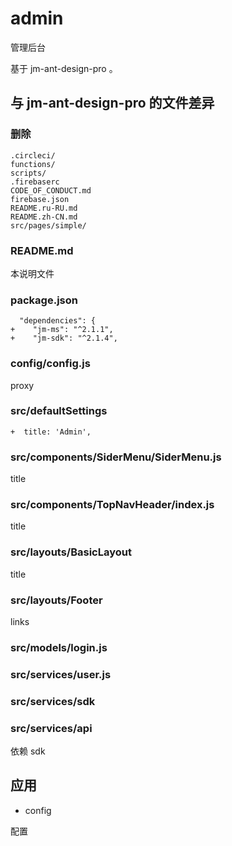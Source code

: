 # admin

管理后台

基于 jm-ant-design-pro 。

## 与 jm-ant-design-pro 的文件差异

### 删除

```
.circleci/
functions/
scripts/
.firebaserc
CODE_OF_CONDUCT.md
firebase.json
README.ru-RU.md
README.zh-CN.md
src/pages/simple/

```

### README.md

本说明文件

### package.json

```
  "dependencies": {
+    "jm-ms": "^2.1.1",
+    "jm-sdk": "^2.1.4",

```
### config/config.js
proxy

### src/defaultSettings
```
+  title: 'Admin',
```
 
### src/components/SiderMenu/SiderMenu.js
title
### src/components/TopNavHeader/index.js
title
### src/layouts/BasicLayout
title
### src/layouts/Footer
links
### src/models/login.js

### src/services/user.js

### src/services/sdk

### src/services/api

依赖 sdk

## 应用

- config

配置
 
